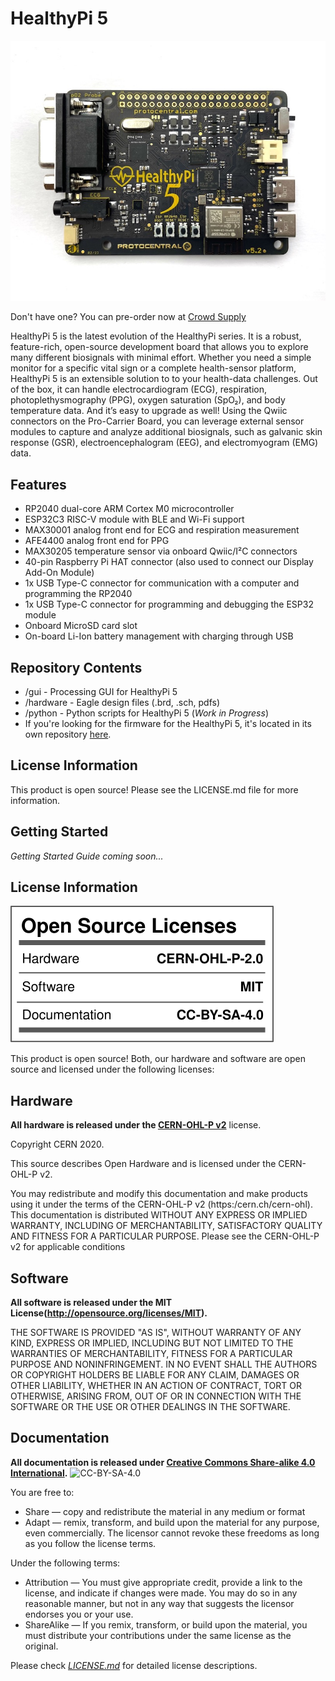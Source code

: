 # HealthyPi 5 

![HealthyPi 5](docs/images/healthypi5.jpg)

Don't have one? You can pre-order now at [Crowd Supply](https://www.crowdsupply.com/protocentral/healthypi-5)

HealthyPi 5 is the latest evolution of the HealthyPi series. It is a robust, feature-rich, open-source development board that allows you to explore many different biosignals with minimal effort. Whether you need a simple monitor for a specific vital sign or a complete health-sensor platform, HealthyPi 5 is an extensible solution to to your health-data challenges. Out of the box, it can handle electrocardiogram (ECG), respiration, photoplethysmography (PPG), oxygen saturation (SpO₂), and body temperature data. And it’s easy to upgrade as well! Using the Qwiic connectors on the Pro-Carrier Board, you can leverage external sensor modules to capture and analyze additional biosignals, such as galvanic skin response (GSR), electroencephalogram (EEG), and electromyogram (EMG) data.

## Features

* RP2040 dual-core ARM Cortex M0 microcontroller
* ESP32C3 RISC-V module with BLE and Wi-Fi support
* MAX30001 analog front end for ECG and respiration measurement
* AFE4400 analog front end for PPG
* MAX30205 temperature sensor via onboard Qwiic/I²C connectors
* 40-pin Raspberry Pi HAT connector (also used to connect our Display Add-On Module)
* 1x USB Type-C connector for communication with a computer and programming the RP2040
* 1x USB Type-C connector for programming and debugging the ESP32 module
* Onboard MicroSD card slot
* On-board Li-Ion battery management with charging through USB

## Repository Contents

* /gui - Processing GUI for HealthyPi 5
* /hardware - Eagle design files (.brd, .sch, pdfs)
* /python - Python scripts for HealthyPi 5 (_Work in Progress_)
* If you're looking for the firmware for the HealthyPi 5, it's located in its own repository [here](https://github.com/Protocentral/protocentral_healthypi_5_firmware).

## License Information

This product is open source! Please see the LICENSE.md file for more information.

## Getting Started
_Getting Started Guide coming soon..._

## License Information

![License](license_mark.svg)

This product is open source! Both, our hardware and software are open source and licensed under the following licenses:

Hardware
---------

**All hardware is released under the [CERN-OHL-P v2](https://ohwr.org/cern_ohl_p_v2.txt)** license.

Copyright CERN 2020.

This source describes Open Hardware and is licensed under the CERN-OHL-P v2.

You may redistribute and modify this documentation and make products
using it under the terms of the CERN-OHL-P v2 (https:/cern.ch/cern-ohl).
This documentation is distributed WITHOUT ANY EXPRESS OR IMPLIED
WARRANTY, INCLUDING OF MERCHANTABILITY, SATISFACTORY QUALITY
AND FITNESS FOR A PARTICULAR PURPOSE. Please see the CERN-OHL-P v2
for applicable conditions

Software
--------

**All software is released under the MIT License(http://opensource.org/licenses/MIT).**

THE SOFTWARE IS PROVIDED "AS IS", WITHOUT WARRANTY OF ANY KIND, EXPRESS OR IMPLIED, INCLUDING BUT NOT LIMITED TO THE WARRANTIES OF MERCHANTABILITY, FITNESS FOR A PARTICULAR PURPOSE AND NONINFRINGEMENT. IN NO EVENT SHALL THE AUTHORS OR COPYRIGHT HOLDERS BE LIABLE FOR ANY CLAIM, DAMAGES OR OTHER LIABILITY, WHETHER IN AN ACTION OF CONTRACT, TORT OR OTHERWISE, ARISING FROM, OUT OF OR IN CONNECTION WITH THE SOFTWARE OR THE USE OR OTHER DEALINGS IN THE SOFTWARE.

Documentation
-------------
**All documentation is released under [Creative Commons Share-alike 4.0 International](http://creativecommons.org/licenses/by-sa/4.0/).**
![CC-BY-SA-4.0](https://i.creativecommons.org/l/by-sa/4.0/88x31.png)

You are free to:

* Share — copy and redistribute the material in any medium or format
* Adapt — remix, transform, and build upon the material for any purpose, even commercially.
The licensor cannot revoke these freedoms as long as you follow the license terms.

Under the following terms:

* Attribution — You must give appropriate credit, provide a link to the license, and indicate if changes were made. You may do so in any reasonable manner, but not in any way that suggests the licensor endorses you or your use.
* ShareAlike — If you remix, transform, or build upon the material, you must distribute your contributions under the same license as the original.

Please check [*LICENSE.md*](LICENSE.md) for detailed license descriptions.